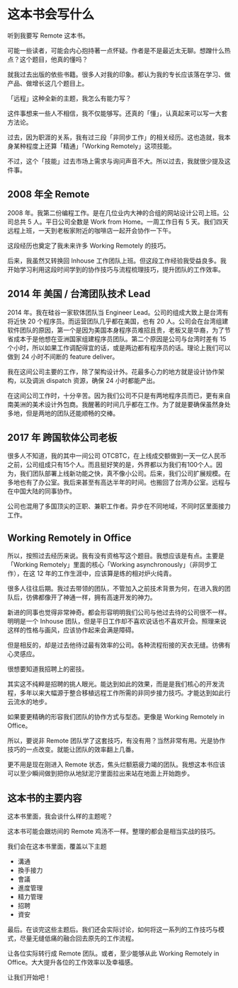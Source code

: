 # 这本书会写什么

听到我要写 Remote 这本书。

可能一些读者，可能会内心抱持著一点怀疑。作者是不是最近太无聊。想蹭什么热点？这个题目，他真的懂吗？

就我过去出版的依些书籍。很多人对我的印象。都认为我的专长应该落在学习、做产品、做增长这几个题目上。

「远程」这种全新的主题，我怎么有能力写？

这件事想来一些人不相信，我不仅能够写。还真的「懂」，认真起来可以写一大套方法论。

过去，因为职涯的关系，我有过三段「非同步工作」的相关经历。这也造就，我本身某种程度上还算「精通」「Working Remotely」这项技能。

不过，这个「技能」过去市场上需求与询问声音不大。所以过去，我就很少提及这件事。

## 2008 年全 Remote

2008 年。我第二份编程工作。是在几位业内大神的合组的网站设计公司上班。公司总共 5 人。平日公司全数是 Work from Home。一周工作日有 5 天。我们四天远程上班，一天到老板家附近的咖啡店一起开会协作一下午。

这段经历也奠定了我未来许多 Working Remotely 的技巧。

后来，我虽然又转换回 Inhouse 工作团队上班。但这段工作经验我受益良多。我开始学习利用这段时间学到的协作技巧与流程梳理技巧，提升团队的工作效率。

## 2014 年 美国 / 台湾团队技术 Lead

2014 年。我在硅谷一家软体团队当 Engineer Lead。公司的组成大致上是台湾有将近快 20 个程序员。而运营团队几乎都在美国，也有 20 人。公司会在台湾组建软件团队的原因，第一个是因为美国本身程序员难招且贵，老板又是华裔，为了节省成本于是他想在亚洲国家组建程序员团队。第二个原因是公司与台湾时差有 15 个小时，所以如果工作调配得宜的话，或是两边都有程序员的话。理论上我们可以做到 24 小时不间断的 feature deliver。

我在这间公司主要的工作，除了架构设计外。花最多心力的地方就是设计协作架构，以及调派 dispatch 资源，确保 24 小时都能产出。

在这间公司工作时，十分辛苦。因为我们公司不只是有两地程序员而已，更有来自南美洲的美术设计外包商。我醒著的时间几乎都在工作。为了就是要确保虽然身处多地，但是两地的团队还能顺畅的交棒。

## 2017 年 跨国软体公司老板

很多人不知道，我的其中一间公司 OTCBTC，在上线成交额做到一天一亿人民币之前，公司组成只有15个人。而且挺好笑的是，外界都以为我们有100个人。因为，我们团队部署上线新功能之快，真不像小公司。后来，我们公司扩展规模。在多地也有了办公室。我后来甚至有高达半年的时间。也搬回了台湾办公室。远程与在中国大陆的同事协作。

公司也混用了多国顶尖的正职、兼职工作者。异步在不同地域，不同时区里面接力工作。

## Working Remotely in Office

所以，按照过去经历来说。我有没有资格写这个题目。我想应该是有点。主要是「Working Remotely」里面的核心「Working asynchronously」（非同步工作），在这 12 年的工作生涯中，应该算是练的相对炉火纯青。

很多人往往后期。我过去带领的团队，不管加入之前技术背景为何，在进入我的团队后，彷佛都像开了神通一样，拥有高速开发的神力。

新进的同事也觉得非常神奇。都会形容明明我们公司与他过去待的公司很不一样。明明是一个 Inhouse 团队，但是平日工作却不喜欢说话也不喜欢开会。照理来说这样的性格与画风，应该协作起来会满是障碍。

但是相反的，却是过去他待过最有效率的公司。各种流程衔接的天衣无缝。彷佛有心灵感应。

很想要知道我招聘上的密技。

其实这不纯粹是招聘的挑人眼光。能达到如此的效果，而是是我们核心的开发流程，多年以来大幅源于整合移植远程工作所需的非同步接力技巧。才能达到如此行云流水的地步。

如果要更精确的形容我们团队的协作方式与型态。更像是 Working Remotely in Office。

所以，要说非 Remote 团队学了这套技巧，有没有用？当然非常有用。光是协作技巧的一点改变。就能让团队的效率翻上几番。

更不用是现在刚进入 Remote 状态，焦头烂额筋疲力竭的团队。我想这本书应该可以至少瞬间做到把你从地狱泥泞里面拉出来站在地面上开始跑步。

## 这本书的主要内容

这本书里面，我会谈什么样的主题呢？

这本书可能会跟坊间的 Remote 鸡汤不一样。整理的都会是相当实战的技巧。

我们会在这本书里面，覆盖以下主题

* 溝通
* 換手接力
* 會議
* 進度管理
* 精力管理
* 招聘
* 資安

最后。在谈完这些主题后。我们还会实际讨论，如何将这一系列的工作技巧与模式，尽量无缝低痛的融合回去原先的工作流程。

让各位实际转行成 Remote 团队。或者，至少能够从此 Working Remotely in Office。大大提升各位的工作效率以及幸福感。

让我们开始吧！

